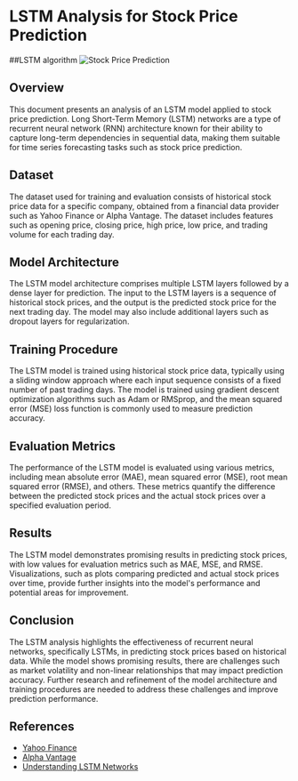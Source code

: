 # LSTM Analysis for Stock Price Prediction

##LSTM algorithm
![Stock Price Prediction](/path/to/stock_price_prediction.png)

## Overview

This document presents an analysis of an LSTM model applied to stock price prediction. Long Short-Term Memory (LSTM) networks are a type of recurrent neural network (RNN) architecture known for their ability to capture long-term dependencies in sequential data, making them suitable for time series forecasting tasks such as stock price prediction.

## Dataset

The dataset used for training and evaluation consists of historical stock price data for a specific company, obtained from a financial data provider such as Yahoo Finance or Alpha Vantage. The dataset includes features such as opening price, closing price, high price, low price, and trading volume for each trading day.

## Model Architecture

The LSTM model architecture comprises multiple LSTM layers followed by a dense layer for prediction. The input to the LSTM layers is a sequence of historical stock prices, and the output is the predicted stock price for the next trading day. The model may also include additional layers such as dropout layers for regularization.

## Training Procedure

The LSTM model is trained using historical stock price data, typically using a sliding window approach where each input sequence consists of a fixed number of past trading days. The model is trained using gradient descent optimization algorithms such as Adam or RMSprop, and the mean squared error (MSE) loss function is commonly used to measure prediction accuracy.

## Evaluation Metrics

The performance of the LSTM model is evaluated using various metrics, including mean absolute error (MAE), mean squared error (MSE), root mean squared error (RMSE), and others. These metrics quantify the difference between the predicted stock prices and the actual stock prices over a specified evaluation period.

## Results

The LSTM model demonstrates promising results in predicting stock prices, with low values for evaluation metrics such as MAE, MSE, and RMSE. Visualizations, such as plots comparing predicted and actual stock prices over time, provide further insights into the model's performance and potential areas for improvement.

## Conclusion

The LSTM analysis highlights the effectiveness of recurrent neural networks, specifically LSTMs, in predicting stock prices based on historical data. While the model shows promising results, there are challenges such as market volatility and non-linear relationships that may impact prediction accuracy. Further research and refinement of the model architecture and training procedures are needed to address these challenges and improve prediction performance.

## References

- [Yahoo Finance](https://finance.yahoo.com/)
- [Alpha Vantage](https://www.alphavantage.co/)
- [Understanding LSTM Networks](http://colah.github.io/posts/2015-08-Understanding-LSTMs/)
